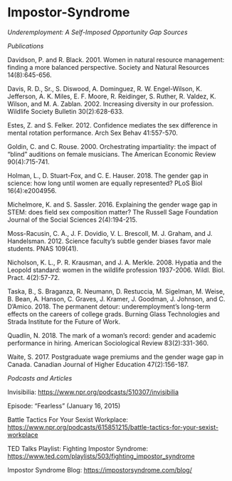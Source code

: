 # Impostor-Syndrome


*Underemployment: A Self-Imposed Opportunity Gap Sources*

_Publications_

Davidson, P. and R. Black. 2001. Women in natural resource management: finding a more balanced perspective. Society and Natural Resources 14(8):645-656.


Davis, R. D., Sr., S. Diswood, A. Dominguez, R. W. Engel-Wilson, K. Jefferson, A. K. Miles, E. F. Moore, R. Reidinger, S. Ruther, R. Valdez, K. Wilson, and M. A. Zablan. 2002. Increasing diversity in our profession. Wildlife Society Bulletin 30(2):628-633.


Estes, Z. and S. Felker. 2012. Confidence mediates the sex difference in mental rotation performance. Arch Sex Behav 41:557-570.


Goldin, C. and C. Rouse. 2000. Orchestrating impartiality: the impact of “blind” auditions on female musicians. The American Economic Review 90(4):715-741.


Holman, L., D. Stuart-Fox, and C. E. Hauser. 2018. The gender gap in science: how long until women are equally represented? PLoS Biol 16(4):e2004956.


Michelmore, K. and S. Sassler. 2016. Explaining the gender wage gap in STEM: does field sex composition matter? The Russell Sage Foundation Journal of the Social Sciences 2(4):194-215.


Moss-Racusin, C. A., J. F. Dovidio, V. L. Brescoll, M. J. Graham, and J. Handelsman. 2012. Science faculty’s subtle gender biases favor male students. PNAS 109(41).


Nicholson, K. L., P. R. Krausman, and J. A. Merkle. 2008. Hypatia and the Leopold standard: women in the wildlife profession 1937-2006. Wildl. Biol. Pract. 4(2):57-72.


Taska, B., S. Braganza, R. Neumann, D. Restuccia, M. Sigelman, M. Weise, B. Bean, A. Hanson, C. Graves, J. Kramer, J. Goodman, J. Johnson, and C. D’Amico. 2018. The permanent detour: underemployment’s long-term effects on the careers of college grads. Burning Glass Technologies and Strada Institute for the Future of Work.


Quadlin, N. 2018. The mark of a woman’s record: gender and academic performance in hiring. American Sociological Review 83(2):331-360.


Waite, S. 2017. Postgraduate wage premiums and the gender wage gap in Canada. Canadian Journal of Higher Education 47(2):156-187.




*Podcasts and Articles*

Invisibilia: https://www.npr.org/podcasts/510307/invisibilia

Episode: “Fearless” (January 16, 2015)

Battle Tactics For Your Sexist Workplace: https://www.npr.org/podcasts/615851215/battle-tactics-for-your-sexist-workplace

TED Talks Playlist: Fighting Impostor Syndrome: https://www.ted.com/playlists/503/fighting_impostor_syndrome

Impostor Syndrome Blog: https://impostorsyndrome.com/blog/
